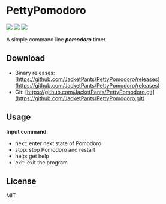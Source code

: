 # PettyPomodoro

[![](https://img.shields.io/badge/release-v1.0.1-blue.svg)](https://github.com/JacketPants/PettyPomodoro/releases)
![](https://img.shields.io/badge/Downloads-5M-green.svg)
![](https://img.shields.io/github/license/JacketPants/PettyPomodoro.svg)

A simple command line ***pomodoro*** timer.

## Download

- Binary releases: [https://github.com/JacketPants/PettyPomodoro/releases](https://github.com/JacketPants/PettyPomodoro/releases)
- Git: [https://github.com/JacketPants/PettyPomodoro.git](https://github.com/JacketPants/PettyPomodoro.git)

## Usage

**Input command**:
- next: enter next state of Pomodoro
- stop: stop Pomodoro and restart
- help: get help
- exit: exit the program

## License

MIT
